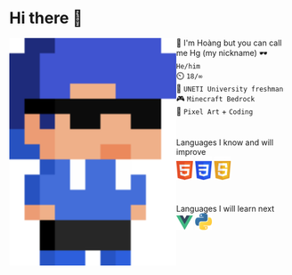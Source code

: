 # Hi there 👋
<img src="img/hg_pixel.png" align="left" width="300px">

💬 I'm Hoàng but you can call me Hg (my nickname)
🕶️ `He/him`<br>
⏲️ `18/∞`<br>
🧠 `UNETI University freshman`<br>
🎮 `Minecraft Bedrock`<br>
💙 `Pixel Art` + `Coding`
#
Languages I know and will improve<br>
<img src="img/html.png" width="30px">
<img src="img/css.png" width="30px">
<img src="img/js.png" width="30px">
#
Languages I will learn next<br>
<img src="img/vue.png" width="30px">
<img src="img/python.png" width="30px">
#
